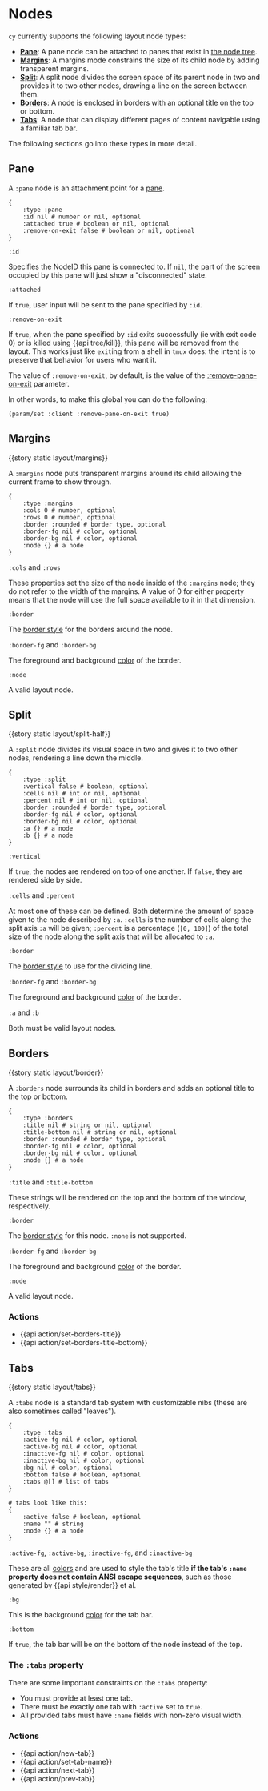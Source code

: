 # Nodes

`cy` currently supports the following layout node types:

- **[Pane](#pane)**: A pane node can be attached to panes that exist in [the node tree](/groups-and-panes.md).
- **[Margins](#margins)**: A margins mode constrains the size of its child node by adding transparent margins.
- **[Split](#split)**: A split node divides the screen space of its parent node in two and provides it to two other nodes, drawing a line on the screen between them.
- **[Borders](#borders)**: A node is enclosed in borders with an optional title on the top or bottom.
- **[Tabs](#tabs)**: A node that can display different pages of content navigable using a familiar tab bar.

The following sections go into these types in more detail.


## Pane

A `:pane` node is an attachment point for a [pane](/groups-and-panes.md#panes).

```janet
{
    :type :pane
    :id nil # number or nil, optional
    :attached true # boolean or nil, optional
    :remove-on-exit false # boolean or nil, optional
}
```

`:id`

Specifies the NodeID this pane is connected to. If `nil`, the part of the screen
occupied by this pane will just show a "disconnected" state.

`:attached`

If `true`, user input will be sent to the pane specified by `:id`.

`:remove-on-exit`

If `true`, when the pane specified by `:id` exits successfully (ie with exit code 0) or is killed using {{api tree/kill}}, this pane will be removed from the layout. This works just like `exit`ing from a shell in `tmux` does: the intent is to preserve that behavior for users who want it.

The value of `:remove-on-exit`, by default, is the value of the [:remove-pane-on-exit](/default-parameters.md#remove-pane-on-exit) parameter.

In other words, to make this global you can do the following:

```janet
(param/set :client :remove-pane-on-exit true)
```

## Margins

{{story static layout/margins}}

A `:margins` node puts transparent margins around its child allowing the current frame to show through.

```janet
{
    :type :margins
    :cols 0 # number, optional
    :rows 0 # number, optional
    :border :rounded # border type, optional
    :border-fg nil # color, optional
    :border-bg nil # color, optional
    :node {} # a node
}
```

`:cols` and `:rows`

These properties set the size of the node inside of the `:margins` node; they do not refer to the width of the margins. A value of 0 for either property means that the node will use the full space available to it in that dimension.

`:border`

The [border style](#border-styles) for the borders around the node.

`:border-fg` and `:border-bg`

The foreground and background [color](/api.md#color) of the border.

`:node`

A valid layout node.

## Split

{{story static layout/split-half}}

A `:split` node divides its visual space in two and gives it to two other nodes, rendering a line down the middle.

```janet
{
    :type :split
    :vertical false # boolean, optional
    :cells nil # int or nil, optional
    :percent nil # int or nil, optional
    :border :rounded # border type, optional
    :border-fg nil # color, optional
    :border-bg nil # color, optional
    :a {} # a node
    :b {} # a node
}
```

`:vertical`

If `true`, the nodes are rendered on top of one another. If `false`, they are rendered side by side.

`:cells` and `:percent`

At most one of these can be defined. Both determine the amount of space given to the node described by `:a`. `:cells` is the number of cells along the split axis `:a` will be given; `:percent` is a percentage (`[0, 100]`) of the total size of the node along the split axis that will be allocated to `:a`.

`:border`

The [border style](#border-styles) to use for the dividing line.

`:border-fg` and `:border-bg`

The foreground and background [color](/api.md#color) of the border.

`:a` and `:b`

Both must be valid layout nodes.

## Borders

{{story static layout/border}}

A `:borders` node surrounds its child in borders and adds an optional title to the top or bottom.

```janet
{
    :type :borders
    :title nil # string or nil, optional
    :title-bottom nil # string or nil, optional
    :border :rounded # border type, optional
    :border-fg nil # color, optional
    :border-bg nil # color, optional
    :node {} # a node
}
```

`:title` and `:title-bottom`

These strings will be rendered on the top and the bottom of the window, respectively.

`:border`

The [border style](#border-styles) for this node. `:none` is not supported.

`:border-fg` and `:border-bg`

The foreground and background [color](/api.md#color) of the border.

`:node`

A valid layout node.

### Actions

- {{api action/set-borders-title}}
- {{api action/set-borders-title-bottom}}

## Tabs

{{story static layout/tabs}}

A `:tabs` node is a standard tab system with customizable nibs (these are also sometimes called "leaves").

```janet
{
    :type :tabs
    :active-fg nil # color, optional
    :active-bg nil # color, optional
    :inactive-fg nil # color, optional
    :inactive-bg nil # color, optional
    :bg nil # color, optional
    :bottom false # boolean, optional
    :tabs @[] # list of tabs
}

# tabs look like this:
{
    :active false # boolean, optional
    :name "" # string
    :node {} # a node
}
```

`:active-fg`, `:active-bg`, `:inactive-fg`, and `:inactive-bg`

These are all [colors](/api.md#color) and are used to style the tab's title **if the tab's `:name` property does not contain ANSI escape sequences**, such as those generated by {{api style/render}} et al.

`:bg`

This is the background [color](/api.md#color) for the tab bar.

`:bottom`

If `true`, the tab bar will be on the bottom of the node instead of the top.

### The `:tabs` property

There are some important constraints on the `:tabs` property:

- You must provide at least one tab.
- There must be exactly one tab with `:active` set to `true`.
- All provided tabs must have `:name` fields with non-zero visual width.

### Actions

- {{api action/new-tab}}
- {{api action/set-tab-name}}
- {{api action/next-tab}}
- {{api action/prev-tab}}
